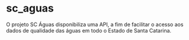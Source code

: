 # sc_aguas

O projeto SC Águas disponibiliza uma API, a fim de facilitar o acesso aos dados de qualidade das águas em todo o Estado de Santa Catarina.
